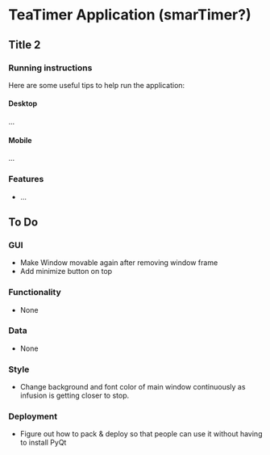 # TeaTimer Application (smarTimer?)
## Title 2

### Running instructions

Here are some useful tips to help run the application:

#### Desktop

...

#### Mobile

...


### Features
* ...

## To Do

### GUI
* Make Window movable again after removing window frame
* Add minimize button on top

### Functionality
* None

### Data
* None

### Style
* Change background and font color of main window continuously as infusion is getting closer to stop.

### Deployment
* Figure out how to pack & deploy so that people can use it without having to install PyQt
